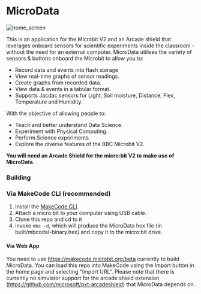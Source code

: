 # MicroData
![home_screen](https://github.com/KierPalin/MicroData/assets/45743174/0dd0ed8c-f8ec-4260-bdae-1ed3413f2018)

This is an application for the Microbit V2 and an Arcade shield that leverages onboard sensors for scientific experiments inside the classroom - without the need for an external computer. MicroData utilises the variety of sensors & buttons onboard the Microbit to allow you to:
* Record data and events into flash storage
* View real-time graphs of sensor readings.
* Create graphs from recorded data.
* View data & events in a tabular format.
* Supports Jacdac sensors for Light, Soil moisture, Distance, Flex, Temperature and Humidity.

With the objective of allowing people to:
* Teach and better understand Data Science.
* Experiment with Physical Computing.
* Perform Science experiments.
* Explore the diverse features of the BBC Microbit V2.

**You will need an Arcade Shield for the micro:bit V2 to make use of MicroData.**

### Building

### Via MakeCode CLI (recommended)

1. Install the [MakeCode CLI](https://microsoft.github.io/pxt-mkc/).
2. Attach a micro:bit to your computer using USB cable.
3. Clone this repo and cd to it
4. invoke `mkc -d`, which will produce the MicroData hex file (in built/mbcodal-binary.hex) and copy it to the micro:bit drive.

#### Via Web App

You need to use https://makecode.microbit.org/beta currently to build MicroData. You can load this repo into MakeCode using the Import button in the home page and selecting "Import URL". Please note that there is currently no simulator support for the arcade shield extension (https://github.com/microsoft/pxt-arcadeshield) that MicroData depends on. 
```




